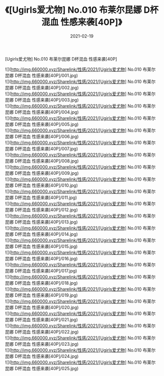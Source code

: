 ﻿---
layout: post
title:  《[Ugirls爱尤物] No.010 布莱尔昆娜 D杯混血 性感来袭[40P]》
date:   2021-02-19
img: http://img.660000.xyz/Sharelink/性感/2021/[Ugirls爱尤物] No.010 布莱尔昆娜 D杯混血 性感来袭[40P]/000.jpg
categories: [美女, 清纯, 唯美]
---

[Ugirls爱尤物] No.010 布莱尔昆娜 D杯混血 性感来袭[40P]

  ![](http://img.660000.xyz/Sharelink/性感/2021/[Ugirls爱尤物] No.010 布莱尔昆娜 D杯混血 性感来袭[40P]/001.jpg) <br> ![](http://img.660000.xyz/Sharelink/性感/2021/[Ugirls爱尤物] No.010 布莱尔昆娜 D杯混血 性感来袭[40P]/002.jpg) <br> ![](http://img.660000.xyz/Sharelink/性感/2021/[Ugirls爱尤物] No.010 布莱尔昆娜 D杯混血 性感来袭[40P]/003.jpg) <br> ![](http://img.660000.xyz/Sharelink/性感/2021/[Ugirls爱尤物] No.010 布莱尔昆娜 D杯混血 性感来袭[40P]/004.jpg) <br> ![](http://img.660000.xyz/Sharelink/性感/2021/[Ugirls爱尤物] No.010 布莱尔昆娜 D杯混血 性感来袭[40P]/005.jpg) <br> ![](http://img.660000.xyz/Sharelink/性感/2021/[Ugirls爱尤物] No.010 布莱尔昆娜 D杯混血 性感来袭[40P]/006.jpg) <br> ![](http://img.660000.xyz/Sharelink/性感/2021/[Ugirls爱尤物] No.010 布莱尔昆娜 D杯混血 性感来袭[40P]/007.jpg) <br> ![](http://img.660000.xyz/Sharelink/性感/2021/[Ugirls爱尤物] No.010 布莱尔昆娜 D杯混血 性感来袭[40P]/008.jpg) <br> ![](http://img.660000.xyz/Sharelink/性感/2021/[Ugirls爱尤物] No.010 布莱尔昆娜 D杯混血 性感来袭[40P]/009.jpg) <br> ![](http://img.660000.xyz/Sharelink/性感/2021/[Ugirls爱尤物] No.010 布莱尔昆娜 D杯混血 性感来袭[40P]/010.jpg) <br> ![](http://img.660000.xyz/Sharelink/性感/2021/[Ugirls爱尤物] No.010 布莱尔昆娜 D杯混血 性感来袭[40P]/011.jpg) <br> ![](http://img.660000.xyz/Sharelink/性感/2021/[Ugirls爱尤物] No.010 布莱尔昆娜 D杯混血 性感来袭[40P]/012.jpg) <br> ![](http://img.660000.xyz/Sharelink/性感/2021/[Ugirls爱尤物] No.010 布莱尔昆娜 D杯混血 性感来袭[40P]/013.jpg) <br> ![](http://img.660000.xyz/Sharelink/性感/2021/[Ugirls爱尤物] No.010 布莱尔昆娜 D杯混血 性感来袭[40P]/014.jpg) <br> ![](http://img.660000.xyz/Sharelink/性感/2021/[Ugirls爱尤物] No.010 布莱尔昆娜 D杯混血 性感来袭[40P]/015.jpg) <br> ![](http://img.660000.xyz/Sharelink/性感/2021/[Ugirls爱尤物] No.010 布莱尔昆娜 D杯混血 性感来袭[40P]/016.jpg) <br> ![](http://img.660000.xyz/Sharelink/性感/2021/[Ugirls爱尤物] No.010 布莱尔昆娜 D杯混血 性感来袭[40P]/017.jpg) <br> ![](http://img.660000.xyz/Sharelink/性感/2021/[Ugirls爱尤物] No.010 布莱尔昆娜 D杯混血 性感来袭[40P]/018.jpg) <br> ![](http://img.660000.xyz/Sharelink/性感/2021/[Ugirls爱尤物] No.010 布莱尔昆娜 D杯混血 性感来袭[40P]/019.jpg) <br> ![](http://img.660000.xyz/Sharelink/性感/2021/[Ugirls爱尤物] No.010 布莱尔昆娜 D杯混血 性感来袭[40P]/020.jpg) <br> ![](http://img.660000.xyz/Sharelink/性感/2021/[Ugirls爱尤物] No.010 布莱尔昆娜 D杯混血 性感来袭[40P]/021.jpg) <br> ![](http://img.660000.xyz/Sharelink/性感/2021/[Ugirls爱尤物] No.010 布莱尔昆娜 D杯混血 性感来袭[40P]/022.jpg) <br> ![](http://img.660000.xyz/Sharelink/性感/2021/[Ugirls爱尤物] No.010 布莱尔昆娜 D杯混血 性感来袭[40P]/023.jpg) <br> ![](http://img.660000.xyz/Sharelink/性感/2021/[Ugirls爱尤物] No.010 布莱尔昆娜 D杯混血 性感来袭[40P]/024.jpg) <br> ![](http://img.660000.xyz/Sharelink/性感/2021/[Ugirls爱尤物] No.010 布莱尔昆娜 D杯混血 性感来袭[40P]/025.jpg) <br>
